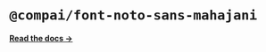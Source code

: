 # `@compai/font-noto-sans-mahajani`

[**Read the docs &rarr;**](https://components.ai/docs/typefaces/noto-sans-mahajani)
